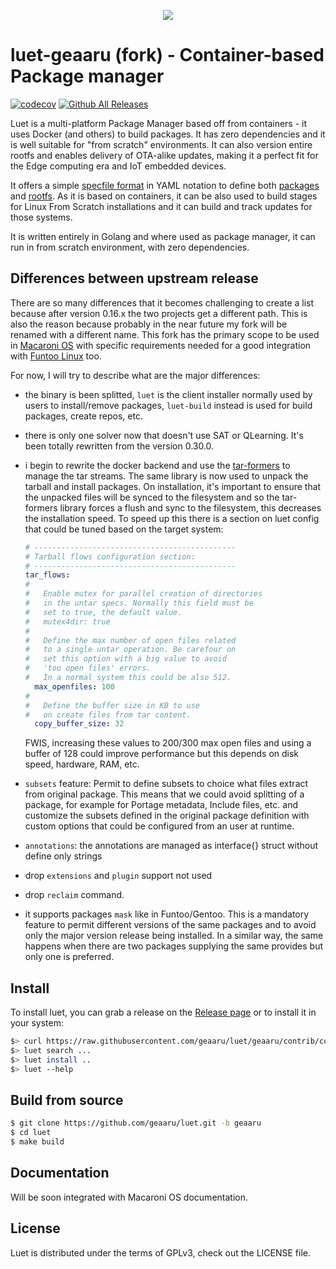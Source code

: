 
<p align="center">
  <img src="https://github.com/macaroni-os/macaroni-site/blob/master/site/static/images/logo.png">
</p>

# luet-geaaru (fork) - Container-based Package manager

[![codecov](https://codecov.io/gh/geaaru/luet/branch/geaaru/graph/badge.svg?token=LR1IGZKB9X)](https://codecov.io/gh/geaaru/luet)
[![Github All Releases](https://img.shields.io/github/downloads/geaaru/luet/total.svg)](https://github.com/geaaru/luet/releases)

Luet is a multi-platform Package Manager based off from containers - it uses Docker (and others) to build packages. It has zero dependencies and it is well suitable for "from scratch" environments. It can also version entire rootfs and enables delivery of OTA-alike updates, making it a perfect fit for the Edge computing era and IoT embedded devices.

It offers a simple [specfile format](https://luet-lab.github.io/docs/docs/concepts/packages/specfile/) in YAML notation to define both [packages](https://luet-lab.github.io/docs/docs/concepts/packages/) and [rootfs](https://luet-lab.github.io/docs/docs/concepts/packages/#package-layers). As it is based on containers, it can be also used to build stages for Linux From Scratch installations and it can build and track updates for those systems.

It is written entirely in Golang and where used as package manager, it can run in from scratch environment, with zero dependencies.

## Differences between upstream release

There are so many differences that it becomes challenging to create a list because
after version 0.16.x the two projects get a different path.
This is also the reason because probably in the near future my fork will be renamed with a different name.
This fork has the primary scope to be used in [Macaroni OS](https://www.macaronios.org) with specific
requirements needed for a good integration with [Funtoo Linux](https://funtoo.org) too.

For now, I will try to describe what are the major differences:

* the binary is been splitted, `luet` is the client installer normally used by users
  to install/remove packages, `luet-build` instead is used for build packages,
  create repos, etc.

* there is only one solver now that doesn't use SAT or QLearning.
  It's been totally rewritten from the version 0.30.0.

* i begin to rewrite the docker backend and use the [tar-formers](https://github.com/geaaru/tar-formers/)
  to manage the tar streams. The same library is now used to unpack the tarball and install packages.
  On installation, it's important to ensure that the unpacked files will be synced to the filesystem
  and so the tar-formers library forces a flush and sync to the filesystem,
  this decreases the installation speed. To speed up this there is a section on luet config that
  could be tuned based on the target system:

  ```yaml
  # ---------------------------------------------
  # Tarball flows configuration section:
  # ---------------------------------------------
  tar_flows:
  #
  #   Enable mutex for parallel creation of directories
  #   in the untar specs. Normally this field must be
  #   set to true, the default value.
  #   mutex4dir: true
  #
  #   Define the max number of open files related
  #   to a single untar operation. Be carefour on
  #   set this option with a big value to avoid
  #   'too open files' errors.
  #   In a normal system this could be also 512.
    max_openfiles: 100
  #
  #   Define the buffer size in KB to use
  #   on create files from tar content.
    copy_buffer_size: 32
  ```
  FWIS, increasing these values to 200/300 max open files and using a buffer of 128 could
  improve performance but this depends on disk speed, hardware, RAM, etc.

* `subsets` feature: Permit to define subsets to choice what files extract from original package.
  This means that we could avoid splitting of a package, for example for Portage metadata, Include files, etc.
  and customize the subsets defined in the original package definition with custom options that could be
  configured from an user at runtime.

* `annotations`: the annotations are managed as interface{} struct without define only strings

* drop `extensions` and `plugin` support not used

* drop `reclaim` command.

* it supports packages `mask` like in Funtoo/Gentoo. This is a mandatory feature to permit different
  versions of the same packages and to avoid only the major version release being installed.
  In a similar way, the same happens when there are two packages supplying the same provides but
  only one is preferred.

## Install

To install luet, you can grab a release on the [Release page](https://github.com/geaaru/luet/releases) or to install it in your system:

```bash
$> curl https://raw.githubusercontent.com/geaaru/luet/geaaru/contrib/config/get_luet_root.sh | sh
$> luet search ...
$> luet install ..
$> luet --help
```

## Build from source

```bash
$ git clone https://github.com/geaaru/luet.git -b geaaru
$ cd luet
$ make build
```

## Documentation

Will be soon integrated with Macaroni OS documentation.

## License

Luet is distributed under the terms of GPLv3, check out the LICENSE file.
